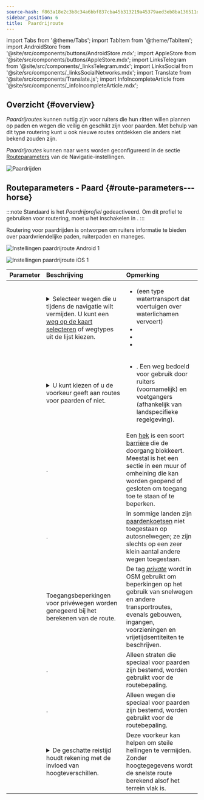 ```yaml
---
source-hash: f863a18e2c3b8c34a6bbf837cba45b313219a45379aed3eb8ba136511d1c18a4
sidebar_position: 6
title:  Paardrijroute
---
```

import Tabs from '@theme/Tabs';
import TabItem from '@theme/TabItem';
import AndroidStore from '@site/src/components/buttons/AndroidStore.mdx';
import AppleStore from '@site/src/components/buttons/AppleStore.mdx';
import LinksTelegram from '@site/src/components/_linksTelegram.mdx';
import LinksSocial from '@site/src/components/_linksSocialNetworks.mdx';
import Translate from '@site/src/components/Translate.js';
import InfoIncompleteArticle from '@site/src/components/_infoIncompleteArticle.mdx';



## Overzicht {#overview}

*Paardrijroutes* kunnen nuttig zijn voor ruiters die hun ritten willen plannen op paden en wegen die veilig en geschikt zijn voor paarden. Met behulp van dit type routering kunt u ook nieuwe routes ontdekken die anders niet bekend zouden zijn.

*Paardrijroutes* kunnen naar wens worden geconfigureerd in de sectie [Routeparameters](../guidance/navigation-settings.md#route-parameters) van de Navigatie-instellingen.

![Paardrijden](@site/static/img/navigation/routing/horseback_routing_overview.png)


## Routeparameters - Paard {#route-parameters---horse}

:::note
Standaard is het *Paardrijprofiel* gedeactiveerd. Om dit profiel te gebruiken voor routering, moet u het inschakelen in *<Translate android="true" ids="shared_string_menu,shared_string_settings,application_profiles"/>*.
:::

Routering voor paardrijden is ontworpen om ruiters informatie te bieden over paardvriendelijke paden, ruiterpaden en maneges.

<Tabs groupId="operating-systems" queryString="current-os">

<TabItem value="android" label="Android">

![Instellingen paardrijroute Android 1](@site/static/img/navigation/routing/horse-routing-andr.png)

</TabItem>

<TabItem value="ios" label="iOS">

![Instellingen paardrijroute iOS 1](@site/static/img/navigation/routing/horse-routing-ios.png)

</TabItem>

</Tabs>

| Parameter | Beschrijving | Opmerking |
|:------------|:---------------|:---------------|
| *<Translate android="true" ids="impassable_road"/>* | <details><summary> Selecteer wegen die u tijdens de navigatie wilt vermijden. U kunt een [weg op de kaart selecteren](../../map/map-context-menu/#avoid-road) of wegtypes uit de lijst kiezen. </summary> ![Wegen vermijden Android](@site/static/img/navigation/routing/horse_routing_avoid_android.png) </details> | <ul><li> [<Translate android="true" ids="routing_attr_avoid_ferries_name"/>](https://wiki.openstreetmap.org/wiki/Ferries) (een type watertransport dat voertuigen over waterlichamen vervoert)</li><li>[<Translate android="true" ids="routing_attr_avoid_stairs_name"/>](https://wiki.openstreetmap.org/wiki/Tag:highway%3Dsteps)</li><li>[<Translate android="true" ids="routing_attr_avoid_tunnels_name"/>](https://wiki.openstreetmap.org/wiki/Key:tunnel)</li><li>[<Translate android="true" ids="routing_attr_avoid_motorway_name"/>](https://wiki.openstreetmap.org/wiki/Tag:highway%3Dmotorway)</li></ul>|
| *<Translate android="true" ids="prefer_in_routing_title"/>* | <details><summary> U kunt kiezen of u de voorkeur geeft aan routes voor paarden of niet. </summary> ![Voorkeur voor paardenroutes Android](@site/static/img/navigation/routing/horse_routing_prefer_android.png) </details> | <ul><li>[<Translate android="true" ids="routing_attr_prefer_horse_routes_name"/>](https://wiki.openstreetmap.org/wiki/Tag:highway%3Dbridleway). Een weg bedoeld voor gebruik door ruiters (voornamelijk) en voetgangers (afhankelijk van landspecifieke regelgeving). </li></ul> |
| *<Translate android="true" ids="routing_attr_allow_gate_name"/>* | <Translate android="true" ids="routing_attr_allow_gate_description"/>. | Een [hek](https://wiki.openstreetmap.org/wiki/Tag:barrier%3Dgate) is een soort [barrière](https://wiki.openstreetmap.org/wiki/Key:barrier) die de doorgang blokkeert. Meestal is het een sectie in een muur of omheining die kan worden geopend of gesloten om toegang toe te staan of te beperken. |
| *<Translate android="true" ids="routing_attr_carriage_restrictions_name"/>* | <Translate android="true" ids="routing_attr_carriage_restrictions_description"/>. | In sommige landen zijn [paardenkoetsen](https://wiki.openstreetmap.org/wiki/Key:carriage) niet toegestaan op autosnelwegen; ze zijn slechts op een zeer klein aantal andere wegen toegestaan. |
| *<Translate android="true" ids="routing_attr_allow_private_name"/>* | Toegangsbeperkingen voor privéwegen worden genegeerd bij het berekenen van de route. | De tag *[private](https://wiki.openstreetmap.org/wiki/Key:access)* wordt in OSM gebruikt om beperkingen op het gebruik van snelwegen en andere transportroutes, evenals gebouwen, ingangen, voorzieningen en vrijetijdsentiteiten te beschrijven. |
| *<Translate android="true" ids="routing_attr_only_permitted_streets_name"/>* | <Translate android="true" ids="routing_attr_only_permitted_streets_description"/>. | Alleen straten die speciaal voor paarden zijn bestemd, worden gebruikt voor de routebepaling. |
| *<Translate android="true" ids="routing_attr_only_permitted_ways_name"/>* | <Translate android="true" ids="routing_attr_only_permitted_ways_description"/>. | Alleen wegen die speciaal voor paarden zijn bestemd, worden gebruikt voor de routebepaling. |
|*<Translate android="true" ids="routing_attr_height_obstacles_name"/>* | <details><summary> De geschatte reistijd houdt rekening met de invloed van hoogteverschillen. </summary> ![Hoogtegegevens gebruiken Android](@site/static/img/navigation/routing/horse_routing_elevation_android.png) </details> | Deze voorkeur kan helpen om steile hellingen te vermijden. Zonder hoogtegegevens wordt de snelste route berekend alsof het terrein vlak is. |